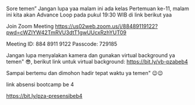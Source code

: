 Sore temen”
Jangan lupa yaa malam ini ada kelas Pertemuan ke-11, malam ini kita akan Advance Loop pada pukul 19:30 WIB di link berikut yaa

Join Zoom Meeting
https://us02web.zoom.us/j/88489119122?pwd=cWZIYW42TmRVU3dtT1gwUUcxRzhYUT09

Meeting ID: 884 8911 9122
Passcode: 729185

Jangan lupa menyalakan kamera dan gunakan virtual background ya temen" 😎, berikut link untuk virtual background:
https://bit.ly/vb-pzabeb4

Sampai bertemu dan dimohon hadir tepat waktu ya temen" 😉😉

link absensi bootcamp be 4

https://bit.ly/pza-presensibeb4